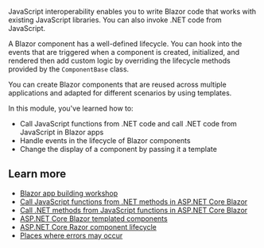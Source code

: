 JavaScript interoperability enables you to write Blazor code that works with existing JavaScript libraries. You can also invoke .NET code from JavaScript.

A Blazor component has a well-defined lifecycle. You can hook into the events that are triggered when a component is created, initialized, and rendered then add custom logic by overriding the lifecycle methods provided by the `ComponentBase` class.

You can create Blazor components that are reused across multiple applications and adapted for different scenarios by using templates.

In this module, you've learned how to:

- Call JavaScript functions from .NET code and call .NET code from JavaScript in Blazor apps
- Handle events in the lifecycle of Blazor components
- Change the display of a component by passing it a template

## Learn more

- [Blazor app building workshop](https://github.com/dotnet-presentations/blazor-workshop)
- [Call JavaScript functions from .NET methods in ASP.NET Core Blazor](/aspnet/core/blazor/javascript-interoperability/call-javascript-from-dotnet)
- [Call .NET methods from JavaScript functions in ASP.NET Core Blazor](/aspnet/core/blazor/javascript-interoperability/call-dotnet-from-javascript)
- [ASP.NET Core Blazor templated components](/aspnet/core/blazor/components/templated-components)
- [ASP.NET Core Razor component lifecycle](/aspnet/core/blazor/components/lifecycle)
- [Places where errors may occur](/aspnet/core/blazor/fundamentals/handle-errors?pivots=server#places-where-errors-may-occur-3)
